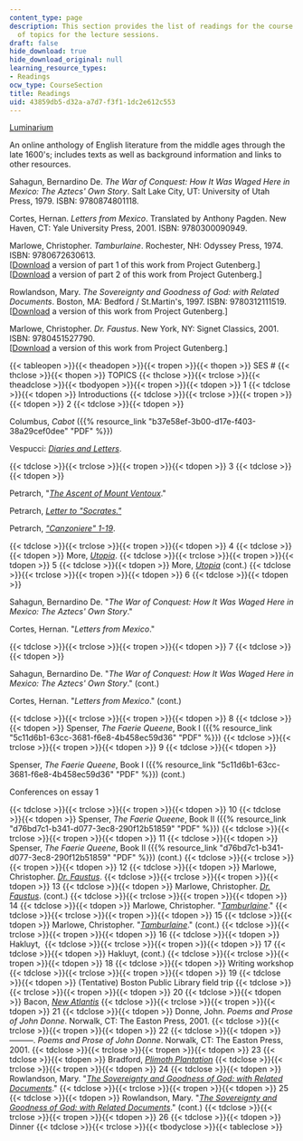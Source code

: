 ```yaml
---
content_type: page
description: This section provides the list of readings for the course and the schedule
  of topics for the lecture sessions.
draft: false
hide_download: true
hide_download_original: null
learning_resource_types:
- Readings
ocw_type: CourseSection
title: Readings
uid: 43859db5-d32a-a7d7-f3f1-1dc2e612c553
---
```

[Luminarium](http://www.luminarium.org/)

An online anthology of English literature from the middle ages through the late 1600's; includes texts as well as background information and links to other resources.

Sahagun, Bernardino De. *The War of Conquest: How It Was Waged Here in Mexico: The Aztecs' Own Story*. Salt Lake City, UT: University of Utah Press, 1979. ISBN: 9780874801118.

Cortes, Hernan. *Letters from Mexico*. Translated by Anthony Pagden. New Haven, CT: Yale University Press, 2001. ISBN: 9780300090949.

Marlowe, Christopher. *Tamburlaine*. Rochester, NH: Odyssey Press, 1974. ISBN: 9780672630613.   
\[[Download](http://www.gutenberg.org/etext/1094) a version of part 1 of this work from Project Gutenberg.\]   
\[[Download](http://www.gutenberg.org/etext/1589) a version of part 2 of this work from Project Gutenberg.\]

Rowlandson, Mary. *The Sovereignty and Goodness of God: with Related Documents*. Boston, MA: Bedford / St.Martin's, 1997. ISBN: 9780312111519.   
\[[Download](http://www.gutenberg.org/ebooks/851) a version of this work from Project Gutenberg.\]

Marlowe, Christopher. *Dr. Faustus*. New York, NY: Signet Classics, 2001. ISBN: 9780451527790.   
\[[Download](http://www.gutenberg.org/etext/811) a version of this work from Project Gutenberg.\]

{{< tableopen >}}{{< theadopen >}}{{< tropen >}}{{< thopen >}}
SES #
{{< thclose >}}{{< thopen >}}
TOPICS
{{< thclose >}}{{< trclose >}}{{< theadclose >}}{{< tbodyopen >}}{{< tropen >}}{{< tdopen >}}
1
{{< tdclose >}}{{< tdopen >}}
Introductions
{{< tdclose >}}{{< trclose >}}{{< tropen >}}{{< tdopen >}}
2
{{< tdclose >}}{{< tdopen >}}

Columbus, *Cabot* ({{% resource_link "b37e58ef-3b00-d17e-f403-38a29cef0dee" "PDF" %}})

Vespucci: [*Diaries and Letters*](http://www.fordham.edu/halsall/mod/1497vespucci-america.html).

{{< tdclose >}}{{< trclose >}}{{< tropen >}}{{< tdopen >}}
3
{{< tdclose >}}{{< tdopen >}}

Petrarch, "[*The Ascent of Mount Ventoux*](http://www.fordham.edu/halsall/source/petrarch-ventoux.html)."

Petrarch, [*Letter to "Socrates."*](http://history.hanover.edu/texts/petrarch/pet02.html)

Petrarch, [*"Canzoniere" 1-19*](http://petrarch.petersadlon.com/canzoniere.html?poem=1).

{{< tdclose >}}{{< trclose >}}{{< tropen >}}{{< tdopen >}}
4
{{< tdclose >}}{{< tdopen >}}
More, [*Utopia*](http://www.gutenberg.org/etext/2130).
{{< tdclose >}}{{< trclose >}}{{< tropen >}}{{< tdopen >}}
5
{{< tdclose >}}{{< tdopen >}}
More, [*Utopia*](http://www.gutenberg.org/etext/2130) (cont.)
{{< tdclose >}}{{< trclose >}}{{< tropen >}}{{< tdopen >}}
6
{{< tdclose >}}{{< tdopen >}}

Sahagun, Bernardino De. "*The War of Conquest: How It Was Waged Here in Mexico: The Aztecs' Own Story*."

Cortes, Hernan. "*Letters from Mexico*."

{{< tdclose >}}{{< trclose >}}{{< tropen >}}{{< tdopen >}}
7
{{< tdclose >}}{{< tdopen >}}

Sahagun, Bernardino De. "*The War of Conquest: How It Was Waged Here in Mexico: The Aztecs' Own Story*." (cont.)

Cortes, Hernan. "*Letters from Mexico*." (cont.)

{{< tdclose >}}{{< trclose >}}{{< tropen >}}{{< tdopen >}}
8
{{< tdclose >}}{{< tdopen >}}
Spenser, *The Faerie Queene*, Book I ({{% resource_link "5c11d6b1-63cc-3681-f6e8-4b458ec59d36" "PDF" %}})
{{< tdclose >}}{{< trclose >}}{{< tropen >}}{{< tdopen >}}
9
{{< tdclose >}}{{< tdopen >}}

Spenser, *The Faerie Queene*, Book I ({{% resource_link "5c11d6b1-63cc-3681-f6e8-4b458ec59d36" "PDF" %}}) (cont.)

Conferences on essay 1

{{< tdclose >}}{{< trclose >}}{{< tropen >}}{{< tdopen >}}
10
{{< tdclose >}}{{< tdopen >}}
Spenser, *The Faerie Queene*, Book II ({{% resource_link "d76bd7c1-b341-d077-3ec8-290f12b51859" "PDF" %}})
{{< tdclose >}}{{< trclose >}}{{< tropen >}}{{< tdopen >}}
11
{{< tdclose >}}{{< tdopen >}}
Spenser, *The Faerie Queene*, Book II ({{% resource_link "d76bd7c1-b341-d077-3ec8-290f12b51859" "PDF" %}}) (cont.)
{{< tdclose >}}{{< trclose >}}{{< tropen >}}{{< tdopen >}}
12
{{< tdclose >}}{{< tdopen >}}
Marlowe, Christopher. [*Dr. Faustus*](http://www.gutenberg.org/etext/811).
{{< tdclose >}}{{< trclose >}}{{< tropen >}}{{< tdopen >}}
13
{{< tdclose >}}{{< tdopen >}}
Marlowe, Christopher. [*Dr. Faustus*](http://www.gutenberg.org/etext/811). (cont.)
{{< tdclose >}}{{< trclose >}}{{< tropen >}}{{< tdopen >}}
14
{{< tdclose >}}{{< tdopen >}}
Marlowe, Christopher. "[*Tamburlaine*](http://www.gutenberg.org/etext/1094)."
{{< tdclose >}}{{< trclose >}}{{< tropen >}}{{< tdopen >}}
15
{{< tdclose >}}{{< tdopen >}}
Marlowe, Christopher. "[*Tamburlaine*](http://www.gutenberg.org/etext/1094)." (cont.)
{{< tdclose >}}{{< trclose >}}{{< tropen >}}{{< tdopen >}}
16
{{< tdclose >}}{{< tdopen >}}
Hakluyt, 
{{< tdclose >}}{{< trclose >}}{{< tropen >}}{{< tdopen >}}
17
{{< tdclose >}}{{< tdopen >}}
Hakluyt, (cont.)
{{< tdclose >}}{{< trclose >}}{{< tropen >}}{{< tdopen >}}
18
{{< tdclose >}}{{< tdopen >}}
Writing workshop
{{< tdclose >}}{{< trclose >}}{{< tropen >}}{{< tdopen >}}
19
{{< tdclose >}}{{< tdopen >}}
(Tentative) Boston Public Library field trip
{{< tdclose >}}{{< trclose >}}{{< tropen >}}{{< tdopen >}}
20
{{< tdclose >}}{{< tdopen >}}
Bacon, [*New Atlantis*](http://www.gutenberg.org/etext/2434)
{{< tdclose >}}{{< trclose >}}{{< tropen >}}{{< tdopen >}}
21
{{< tdclose >}}{{< tdopen >}}
Donne, John. *Poems and Prose of John Donne*. Norwalk, CT: The Easton Press, 2001.
{{< tdclose >}}{{< trclose >}}{{< tropen >}}{{< tdopen >}}
22
{{< tdclose >}}{{< tdopen >}}
———. *Poems and Prose of John Donne*. Norwalk, CT: The Easton Press, 2001.
{{< tdclose >}}{{< trclose >}}{{< tropen >}}{{< tdopen >}}
23
{{< tdclose >}}{{< tdopen >}}
Bradford, [*Plimoth Plantation*](http://www.fordham.edu/halsall/mod/1650bradford.html)
{{< tdclose >}}{{< trclose >}}{{< tropen >}}{{< tdopen >}}
24
{{< tdclose >}}{{< tdopen >}}
Rowlandson, Mary. "[*The Sovereignty and Goodness of God: with Related Documents*](http://www.gutenberg.org/ebooks/851)."
{{< tdclose >}}{{< trclose >}}{{< tropen >}}{{< tdopen >}}
25
{{< tdclose >}}{{< tdopen >}}
Rowlandson, Mary. "[*The Sovereignty and Goodness of God: with Related Documents*](http://www.gutenberg.org/ebooks/851)." (cont.)
{{< tdclose >}}{{< trclose >}}{{< tropen >}}{{< tdopen >}}
26
{{< tdclose >}}{{< tdopen >}}
Dinner
{{< tdclose >}}{{< trclose >}}{{< tbodyclose >}}{{< tableclose >}}